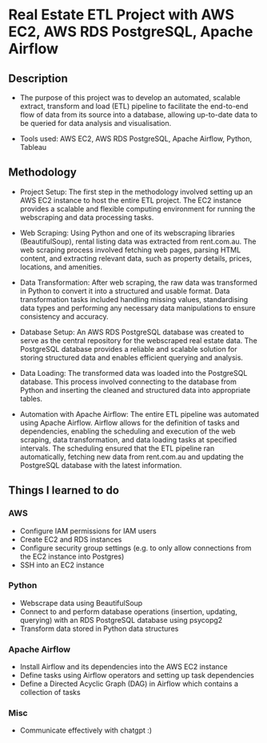 # Real Estate ETL Project with AWS EC2, AWS RDS PostgreSQL, Apache Airflow
## Description 
- The purpose of this project was to develop an automated, scalable extract, transform and load (ETL) pipeline to facilitate the end-to-end flow of data from its source into a database, allowing up-to-date data to be queried for data analysis and visualisation.

- Tools used: AWS EC2, AWS RDS PostgreSQL, Apache Airflow, Python, Tableau 

## Methodology

- Project Setup: The first step in the methodology involved setting up an AWS EC2 instance to host the entire ETL project. The EC2 instance provides a scalable and flexible computing environment for running the webscraping and data processing tasks.

- Web Scraping: Using Python and one of its webscraping libraries (BeautifulSoup), rental listing data was extracted from rent.com.au. The web scraping process involved fetching web pages, parsing HTML content, and extracting relevant data, such as property details, prices, locations, and amenities.
  
- Data Transformation: After web scraping, the raw data was transformed in Python to convert it into a structured and usable format. Data transformation tasks included handling missing values, standardising data types and performing any necessary data manipulations to ensure consistency and accuracy.
  
- Database Setup: An AWS RDS PostgreSQL database was created to serve as the central repository for the webscraped real estate data. The PostgreSQL database provides a reliable and scalable solution for storing structured data and enables efficient querying and analysis.

- Data Loading: The transformed data was loaded into the PostgreSQL database. This process involved connecting to the database from Python and inserting the cleaned and structured data into appropriate tables.

- Automation with Apache Airflow: The entire ETL pipeline was automated using Apache Airflow. Airflow allows for the definition of tasks and dependencies, enabling the scheduling and execution of the web scraping, data transformation, and data loading tasks at specified intervals. The scheduling ensured that the ETL pipeline ran automatically, fetching new data from rent.com.au and updating the PostgreSQL database with the latest information.
 
## Things I learned to do
### AWS 
- Configure IAM permissions for IAM users
- Create EC2 and RDS instances
- Configure security group settings (e.g. to only allow connections from the EC2 instance into Postgres) 
- SSH into an EC2 instance
### Python
- Webscrape data using BeautifulSoup
- Connect to and perform database operations (insertion, updating, querying) with an RDS PostgreSQL database using psycopg2 
- Transform data stored in Python data structures
### Apache Airflow
- Install Airflow and its dependencies into the AWS EC2 instance 
- Define tasks using Airflow operators and setting up task dependencies
- Define a Directed Acyclic Graph (DAG) in Airflow which contains a collection of tasks

### Misc
- Communicate effectively with chatgpt :) 


